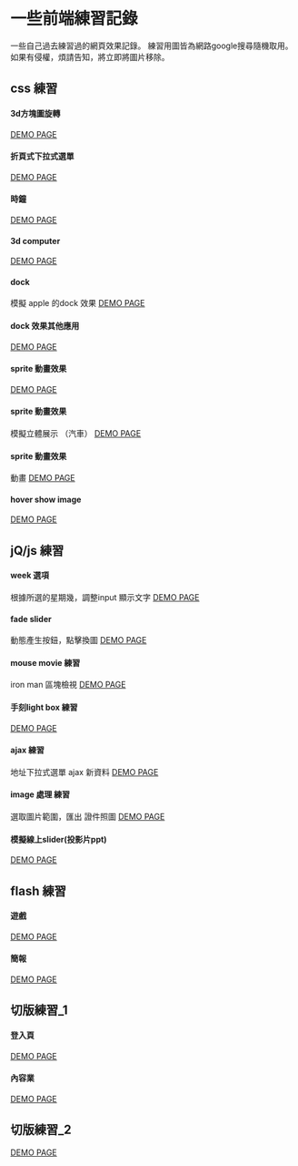 # 一些前端練習記錄

一些自己過去練習過的網頁效果記錄。
練習用圖皆為網路google搜尋隨機取用。
如果有侵權，煩請告知，將立即將圖片移除。

## css 練習

#### 3d方塊圖旋轉
[DEMO PAGE](http://qazwsx9006.github.io/web_practice/css3_slider/demo.html)

#### 折頁式下拉式選單
[DEMO PAGE](http://qazwsx9006.github.io/web_practice/btn_1/demo.html)

#### 時鐘
[DEMO PAGE](http://qazwsx9006.github.io/web_practice/clock/demo.html)

#### 3d computer
[DEMO PAGE](http://qazwsx9006.github.io/web_practice/computer/demo.html)

#### dock
模擬 apple 的dock 效果
  [DEMO PAGE](http://qazwsx9006.github.io/web_practice/dock/demo.html)

#### dock 效果其他應用
  [DEMO PAGE](http://qazwsx9006.github.io/web_practice/donut/demo.html)

#### sprite 動畫效果
[DEMO PAGE](http://qazwsx9006.github.io/web_practice/css_sprite_1/demo.html)

#### sprite 動畫效果
模擬立體展示 （汽車）
  [DEMO PAGE](http://qazwsx9006.github.io/web_practice/animation/demo_1.html)

#### sprite 動畫效果
動畫
  [DEMO PAGE](http://qazwsx9006.github.io/web_practice/animation/demo_2.html)

#### hover show image
[DEMO PAGE](http://qazwsx9006.github.io/web_practice/hoverchangepic/demo.html)

## jQ/js 練習

#### week 選項
根據所選的星期幾，調整input 顯示文字
  [DEMO PAGE](http://qazwsx9006.github.io/web_practice/week/demo.html)

#### fade slider
動態產生按鈕，點擊換圖
  [DEMO PAGE](http://qazwsx9006.github.io/web_practice/fade_slider/demo.html)

#### mouse movie 練習
iron man 區塊檢視
  [DEMO PAGE](http://qazwsx9006.github.io/web_practice/iron_mousemove/demo.html)

#### 手刻light box 練習
[DEMO PAGE](http://qazwsx9006.github.io/web_practice/self_lb/demo.html)

#### ajax 練習
地址下拉式選單 ajax 新資料
  [DEMO PAGE](http://qazwsx9006.github.io/web_practice/address/demo.html)

#### image 處理 練習
選取圖片範圍，匯出 證件照圖
  [DEMO PAGE](http://qazwsx9006.github.io/web_practice/id_photo/demo.html)

#### 模擬線上slider(投影片ppt)
[DEMO PAGE](http://qazwsx9006.github.io/web_practice/ppt/demo.html)

## flash 練習
#### 遊戲
[DEMO PAGE](http://qazwsx9006.github.io/web_practice/avatarun/demo.html)

#### 簡報
[DEMO PAGE](http://qazwsx9006.github.io/web_practice/gameppt/demo.html)

## 切版練習_1

#### 登入頁
[DEMO PAGE](http://qazwsx9006.github.io/web_practice/gmb/login.html)
#### 內容業
[DEMO PAGE](http://qazwsx9006.github.io/web_practice/gmb/show.html)

## 切版練習_2
[DEMO PAGE](http://qazwsx9006.github.io/web_practice/my_web/index.html)
